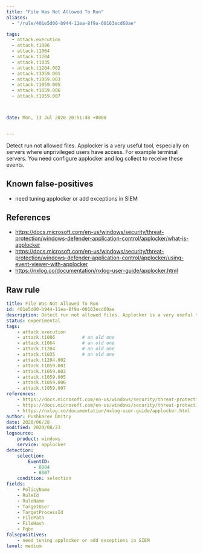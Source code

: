 ```yaml
---
title: "File Was Not Allowed To Run"
aliases:
  - "/rule/401e5d00-b944-11ea-8f9a-00163ecd60ae"

tags:
  - attack.execution
  - attack.t1086
  - attack.t1064
  - attack.t1204
  - attack.t1035
  - attack.t1204.002
  - attack.t1059.001
  - attack.t1059.003
  - attack.t1059.005
  - attack.t1059.006
  - attack.t1059.007



date: Mon, 13 Jul 2020 20:51:48 +0000


---
```


Detect run not allowed files. Applocker is a very useful tool, especially on servers where unprivileged users have access. For example terminal servers. You need configure applocker and log collect to receive these events.

<!--more-->


## Known false-positives

* need tuning applocker or add exceptions in SIEM



## References

* https://docs.microsoft.com/en-us/windows/security/threat-protection/windows-defender-application-control/applocker/what-is-applocker
* https://docs.microsoft.com/en-us/windows/security/threat-protection/windows-defender-application-control/applocker/using-event-viewer-with-applocker
* https://nxlog.co/documentation/nxlog-user-guide/applocker.html


## Raw rule
```yaml
title: File Was Not Allowed To Run 
id: 401e5d00-b944-11ea-8f9a-00163ecd60ae
description: Detect run not allowed files. Applocker is a very useful tool, especially on servers where unprivileged users have access. For example terminal servers. You need configure applocker and log collect to receive these events.
status: experimental
tags:
    - attack.execution
    - attack.t1086          # an old one
    - attack.t1064          # an old one
    - attack.t1204          # an old one
    - attack.t1035          # an old one
    - attack.t1204.002
    - attack.t1059.001
    - attack.t1059.003
    - attack.t1059.005
    - attack.t1059.006
    - attack.t1059.007
references:
    - https://docs.microsoft.com/en-us/windows/security/threat-protection/windows-defender-application-control/applocker/what-is-applocker
    - https://docs.microsoft.com/en-us/windows/security/threat-protection/windows-defender-application-control/applocker/using-event-viewer-with-applocker
    - https://nxlog.co/documentation/nxlog-user-guide/applocker.html
author: Pushkarev Dmitry
date: 2020/06/28
modified: 2020/08/23
logsource:
    product: windows
    service: applocker
detection:
    selection:
        EventID:
          - 8004
          - 8007
    condition: selection
fields:
    - PolicyName
    - RuleId
    - RuleName
    - TargetUser
    - TargetProcessId
    - FilePath
    - FileHash
    - Fqbn
falsepositives:
    - need tuning applocker or add exceptions in SIEM
level: medium

```
